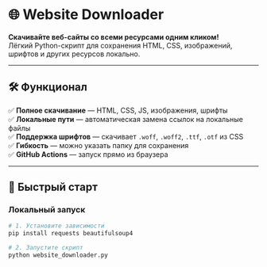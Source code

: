 # 🌐 Website Downloader

**Скачивайте веб-сайты со всеми ресурсами одним кликом!**  
Лёгкий Python-скрипт для сохранения HTML, CSS, изображений, шрифтов и других ресурсов локально.

---

## 🛠️ Функционал

✅ **Полное скачивание** — HTML, CSS, JS, изображения, шрифты  
✅ **Локальные пути** — автоматическая замена ссылок на локальные файлы  
✅ **Поддержка шрифтов** — скачивает `.woff`, `.woff2`, `.ttf`, `.otf` из CSS  
✅ **Гибкость** — можно указать папку для сохранения  
✅ **GitHub Actions** — запуск прямо из браузера

---

## 🚀 Быстрый старт

### Локальный запуск

```bash
# 1. Установите зависимости
pip install requests beautifulsoup4

# 2. Запустите скрипт
python website_downloader.py
```
